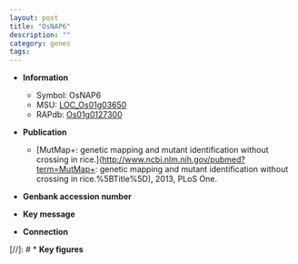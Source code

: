 ```yaml
---
layout: post
title: "OsNAP6"
description: ""
category: genes
tags: 
---
```


* **Information**  
    + Symbol: OsNAP6  
    + MSU: [LOC_Os01g03650](http://rice.uga.edu/cgi-bin/ORF_infopage.cgi?orf=LOC_Os01g03650)  
    + RAPdb: [Os01g0127300](http://rapdb.dna.affrc.go.jp/viewer/gbrowse_details/irgsp1?name=Os01g0127300)  

* **Publication**  
    + [MutMap+: genetic mapping and mutant identification without crossing in rice.](http://www.ncbi.nlm.nih.gov/pubmed?term=MutMap+: genetic mapping and mutant identification without crossing in rice.%5BTitle%5D), 2013, PLoS One.

* **Genbank accession number**  

* **Key message**  

* **Connection**  

[//]: # * **Key figures**  


